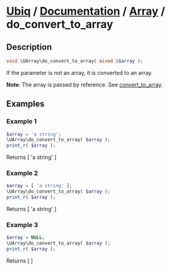 [Ubiq](https://github.com/Pixel418/Ubiq#readme) / [Documentation](../index.md#readme) / [Array](../index.md#array) / do_convert_to_array
======


Description
-------- 

```php
void \UArray\do_convert_to_array( mixed &$array );
```

If the parameter is not an array, it is converted to an array.

**Note**: The array is passed by reference. See [convert_to_array](./array/convert_to_array.md#readme).



Examples
--------

### Example 1

```php
$array = 'a string';
\UArray\do_convert_to_array( $array );
print_r( $array );
```
Returns [ 'a string' ]

### Example 2

```php
$array = [ 'a string' ];
\UArray\do_convert_to_array( $array );
print_r( $array );
```
Returns [ 'a string' ]

### Example 3

```php
$array = NULL;
\UArray\do_convert_to_array( $array );
print_r( $array );
```
Returns [ ]